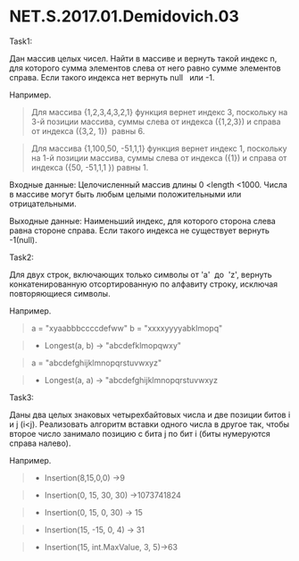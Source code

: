 # NET.S.2017.01.Demidovich.03
Task1:

Дан массив целых чисел. Найти в массиве и вернуть такой индекс n, для которого сумма элементов слева от него равно сумме элементов справа. Если такого индекса нет вернуть null   или -1.

Например.

>Для массива {1,2,3,4,3,2,1} функция вернет индекс 3, поскольку на 3-й
позиции массива, суммы слева от индекса ({1,2,3}) и справа от индекса ({3,2, 1})
 равны 6.
 
>Для массива {1,100,50, -51,1,1} функция вернет индекс 1, поскольку на 1-й 
позиции массива, суммы слева от индекса ({1}) и справа от индекса ({50, -51,1,1 }) 
равны 1.

Входные данные: Целочисленный массив длины 0 <length <1000. Числа в массиве могут быть любым целыми положительными или отрицательными.

Выходные данные: Наименьший индекс, для которого сторона слева равна стороне справа. Если такого индекса не существует вернуть -1(null).

Task2:

Для двух строк, включающих только символы от 'a'  до  'z', вернуть конкатенированную отсортированную по алфавиту строку, исключая повторяющиеся символы.

Например.

>a = "xyaabbbccccdefww"
>b = "xxxxyyyyabklmopq"

>* Longest(a, b) -> "abcdefklmopqwxy"

>a = "abcdefghijklmnopqrstuvwxyz"

>* Longest(a, a) -> "abcdefghijklmnopqrstuvwxyz

Task3:

Даны два целых знаковых четырехбайтовых числа и две позиции битов i и j (i<j). Реализовать алгоритм вставки одного числа в другое так, чтобы второе число занимало позицию с бита j по бит i (биты нумеруются справа налево).

Например.

>* Insertion(8,15,0,0) ->9

>* Insertion(0, 15, 30, 30) ->1073741824

>* Insertion(0, 15, 0, 30) -> 15

>* Insertion(15, -15, 0, 4) -> 31

>* Insertion(15, int.MaxValue, 3, 5)->63

